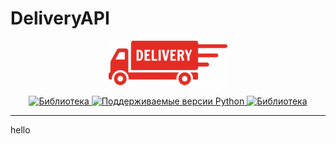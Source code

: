 # DeliveryAPI

<p align="center">
    <img src='assets/logo.png' alt='Логотип' width='190px'>
</p>
<p align="center">
    <a href="https://github.com/tiangolo/fastapi/" target="_blank">
        <img src="https://img.shields.io/badge/FastAPI-tiangolo-2334D058" alt="Библиотека">
    </a>
    <a href="https://github.com/reques6e/DeliveryAPI" target="_blank">
        <img src="https://img.shields.io/badge/python-3.8|3.9|3.10|3.11-2334D058" alt="Поддерживаемые версии Python">
    </a>
    <a href="https://github.com/reques6e/DeliveryAPI/blob/main/LICENSE" target="_blank">
        <img src="https://img.shields.io/badge/LICENSE-MIT-2334D058" alt="Библиотека">
    </a>
</p>

---

hello